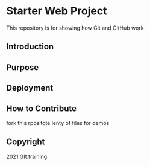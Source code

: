 # Starter Web Project

This repository is for showing how Git and GitHub work
## Introduction

## Purpose

## Deployment 

## How to Contribute

fork this rpositote lenty of files for demos

## Copyright 

2021 GIt.training